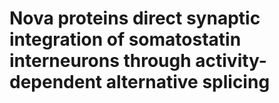 # Nova proteins direct synaptic integration of somatostatin interneurons through activity-dependent alternative splicing
